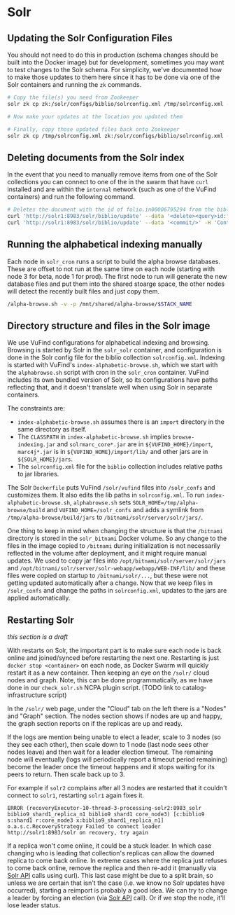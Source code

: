 # Solr

## Updating the Solr Configuration Files
You should not need to do this in production (schema changes should be built into
the Docker image) but for development, sometimes you may want to test changes to the
Solr schema. For simplicity, we've documented how to make those updates to them here
since it has to be done via one of the Solr containers and running
the `zk` commands.

```bash
# Copy the file(s) you need from Zookeeper
solr zk cp zk:/solr/configs/biblio/solrconfig.xml /tmp/solrconfig.xml -z zk1:2181

# Now make your updates at the location you updated them

# Finally, copy those updated files back onto Zookeeper
solr zk cp /tmp/solrconfig.xml zk:/solr/configs/biblio/solrconfig.xml -z zk1:2181
```

## Deleting documents from the Solr index
In the event that you need to manually remove items from one of the Solr collections
you can connect to one of the in the swarm that have `curl` installed and are within
the `internal` network (such as one of the VuFind containers) and run the following
command.

```bash
# Deletes the document with the id of folio.in00006795294 from the biblio collection
curl 'http://solr1:8983/solr/biblio/update' --data '<delete><query>id:folio.in00006795294</query></delete>' -H 'Content-type:text/xml; charset=utf-8'
curl 'http://solr1:8983/solr/biblio/update' --data '<commit/>' -H 'Content-type:text/xml; charset=utf-8'
```

## Running the alphabetical indexing manually
Each node in `solr_cron` runs a script to build the alpha browse databases. These are offset to not run at the same time on each node (starting with node 3 for beta, node 1 for prod). The first node to run will generate the new database files and put them into the shared stoarge space, the other nodes will detect the recently built files and just copy them.
```bash
/alpha-browse.sh -v -p /mnt/shared/alpha-browse/$STACK_NAME
```

## Directory structure and files in the Solr image
We use VuFind configurations for alphabetical indexing and browsing. Browsing is started by Solr in the `solr_solr` container, and configuration is done in the Solr config file for the biblio collection `solrconfig.xml`. Indexing is started with VuFind's `index-alphabetic-browse.sh`, which we start with the `alphabrowse.sh` script with cron in the `solr_cron` container. VuFind includes its own bundled version of Solr, so its configurations have paths reflecting that, and it doesn't translate well when using Solr in separate containers.

The constraints are:

- `index-alphabetic-browse.sh` assumes there is an `import` directory in the same directory as itself.
- The `CLASSPATH` in `index-alphabetic-browse.sh` implies `browse-indexing.jar` and `solrmarc_core*.jar` are in `${VUFIND_HOME}/import`, `marc4j*.jar` is in `${VUFIND_HOME}/import/lib/` and other jars are in `${SOLR_HOME}/jars`.
- The `solrconfig.xml` file for the `biblio` collection includes relative paths to jar libraries.

The Solr `Dockerfile` puts VuFind `/solr/vufind` files into `/solr_confs` and customizes them. It also edits the lib paths in `solrconfig.xml`.
To run `index-alphabetic-browse.sh`, `alphabrowse.sh` sets `SOLR_HOME=/tmp/alpha-browse/build` and `VUFIND_HOME=/solr_confs` and adds a symlink from `/tmp/alpha-browse/build/jars` to `/bitnami/solr/server/solr/jars/`.

One thing to keep in mind when changing the structure is that the `/bitnami` directory is stored in the `solr_bitnami` Docker volume. So any change to the files in the image copied to `/bitnami` during initialization is not necessarily reflected in the volume after deployment, and it might require manual updates. We used to copy jar files into `/opt/bitnami/solr/server/solr/jars` and `/opt/bitnami/solr/server/solr-webapp/webapp/WEB-INF/lib/` and these files were copied on startup to `/bitnami/solr/...`, but these were not getting updated automatically after a change. Now that we keep files in `/solr_confs` and change the paths in `solrconfig.xml`, updates to the jars are applied automatically.

## Restarting Solr
*this section is a draft*

With restarts on Solr, the important part is to make sure each node is back online and joined/synced before restarting the next one.
Restarting is just `docker stop <container>` on each node, as Docker Swarm will quickly restart it as a new container. Then keeping an eye on the `/solr/` cloud nodes and graph. Note, this can be done programmatically, as we have done in our `check_solr.sh` NCPA plugin script. (TODO link to catalog-infrastructure script)

In the `/solr/` web page, under the "Cloud" tab on the left there is a "Nodes" and "Graph" section. The nodes section shows if nodes are up and happy, the graph section reports on if the replicas are up and ready.

If the logs are mention being unable to elect a leader, scale to 3 nodes (so they see each other), then scale down to 1 node (last node sees other nodes leave) and then wait for a leader election timeout. The remaining node will eventually (logs will periodically report a timeout period remaining) become the leader once the timeout happens and it stops waiting for its peers to return. Then scale back up to 3.

For example if `solr2` complains after all 3 nodes are restarted that it couldn't connect to `solr1`, restarting `solr1` again fixes it.
```log
ERROR (recoveryExecutor-10-thread-3-processing-solr2:8983_solr biblio9_shard1_replica_n1 biblio9 shard1 core_node3) [c:biblio9 s:shard1 r:core_node3 x:biblio9_shard1_replica_n1] o.a.s.c.RecoveryStrategy Failed to connect leader http://solr1:8983/solr on recovery, try again
```

If a replica won't come online, it could be a stuck leader. In which case changing who is leading that collection's replicas can allow the downed replica to come back online. In extreme cases where the replica just refuses to come back online, remove the replica and then re-add it (manually via [Solr API](https://solr.apache.org/guide/solr/latest/deployment-guide/replica-management.html) calls using curl).
This last case might be due to a split brain, so unless we are certain that isn't the case (i.e. we know no Solr updates have occurred), starting a reimport is probably a good idea.
We can try to change a leader by forcing an election (via [Solr API](https://solr.apache.org/guide/solr/latest/deployment-guide/shard-management.html) call). Or if we stop the node, it'll lose leader status.
